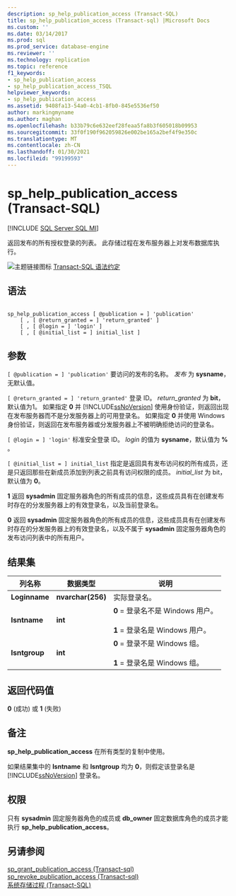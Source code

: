 ```yaml
---
description: sp_help_publication_access (Transact-SQL)
title: sp_help_publication_access (Transact-sql) |Microsoft Docs
ms.custom: ''
ms.date: 03/14/2017
ms.prod: sql
ms.prod_service: database-engine
ms.reviewer: ''
ms.technology: replication
ms.topic: reference
f1_keywords:
- sp_help_publication_access
- sp_help_publication_access_TSQL
helpviewer_keywords:
- sp_help_publication_access
ms.assetid: 9408fa13-54a0-4cb1-8fb0-845e5536ef50
author: markingmyname
ms.author: maghan
ms.openlocfilehash: b33b79c6e632eef28feaa5fa8b3f605018b09953
ms.sourcegitcommit: 33f0f190f962059826e002be165a2bef4f9e350c
ms.translationtype: MT
ms.contentlocale: zh-CN
ms.lasthandoff: 01/30/2021
ms.locfileid: "99199593"
---
```

# <a name="sp_help_publication_access-transact-sql"></a>sp_help_publication_access (Transact-SQL)
[!INCLUDE [SQL Server SQL MI](../../includes/applies-to-version/sql-asdbmi.md)]

  返回发布的所有授权登录的列表。 此存储过程在发布服务器上对发布数据库执行。  
  
 ![主题链接图标](../../database-engine/configure-windows/media/topic-link.gif "“主题链接”图标") [Transact-SQL 语法约定](../../t-sql/language-elements/transact-sql-syntax-conventions-transact-sql.md)  
  
## <a name="syntax"></a>语法  
  
```  
  
sp_help_publication_access [ @publication = ] 'publication'  
    [ , [ @return_granted = ] 'return_granted' ]   
    [ , [ @login = ] 'login' ]  
    [ , [ @initial_list = ] initial_list ]  
```  
  
## <a name="arguments"></a>参数  
`[ @publication = ] 'publication'` 要访问的发布的名称。 *发布* 为 **sysname**，无默认值。  
  
`[ @return_granted = ] 'return_granted'` 登录 ID。 *return_granted* 为 **bit**，默认值为1。 如果指定 **0** 并 [!INCLUDE[ssNoVersion](../../includes/ssnoversion-md.md)] 使用身份验证，则返回出现在发布服务器而不是分发服务器上的可用登录名。 如果指定 **0** 并使用 Windows 身份验证，则返回在发布服务器或分发服务器上不被明确拒绝访问的登录名。  
  
`[ @login = ] 'login'` 标准安全登录 ID。 *login* 的值为 **sysname**，默认值为 **%** 。  
  
`[ @initial_list = ] initial_list` 指定是返回具有发布访问权的所有成员，还是只返回那些在新成员添加到列表之前具有访问权限的成员。 *initial_list* 为 bit，默认值为 **0**。  
  
 **1** 返回 **sysadmin** 固定服务器角色的所有成员的信息，这些成员具有在创建发布时存在的分发服务器上的有效登录名，以及当前登录名。  
  
 **0** 返回 **sysadmin** 固定服务器角色的所有成员的信息，这些成员具有在创建发布时存在的分发服务器上的有效登录名，以及不属于 **sysadmin** 固定服务器角色的发布访问列表中的所有用户。  
  
## <a name="result-sets"></a>结果集  
  
|列名称|数据类型|说明|  
|-----------------|---------------|-----------------|  
|**Loginname**|**nvarchar(256)**|实际登录名。|  
|**Isntname**|**int**|**0** = 登录名不是 Windows 用户。<br /><br /> **1** = 登录名是 Windows 用户。|  
|**Isntgroup**|**int**|**0** = 登录不是 Windows 组。<br /><br /> **1** = 登录名是 Windows 组。|  
  
## <a name="return-code-values"></a>返回代码值  
 **0** (成功) 或 **1** (失败)   
  
## <a name="remarks"></a>备注  
 **sp_help_publication_access** 在所有类型的复制中使用。  
  
 如果结果集中的 **Isntname** 和 **Isntgroup** 均为 **0**，则假定该登录名是 [!INCLUDE[ssNoVersion](../../includes/ssnoversion-md.md)] 登录名。  
  
## <a name="permissions"></a>权限  
 只有 **sysadmin** 固定服务器角色的成员或 **db_owner** 固定数据库角色的成员才能执行 **sp_help_publication_access**。  
  
## <a name="see-also"></a>另请参阅  
 [sp_grant_publication_access &#40;Transact-sql&#41;](../../relational-databases/system-stored-procedures/sp-grant-publication-access-transact-sql.md)   
 [sp_revoke_publication_access &#40;Transact-sql&#41;](../../relational-databases/system-stored-procedures/sp-revoke-publication-access-transact-sql.md)   
 [系统存储过程 (Transact-SQL)](../../relational-databases/system-stored-procedures/system-stored-procedures-transact-sql.md)  
  
  

